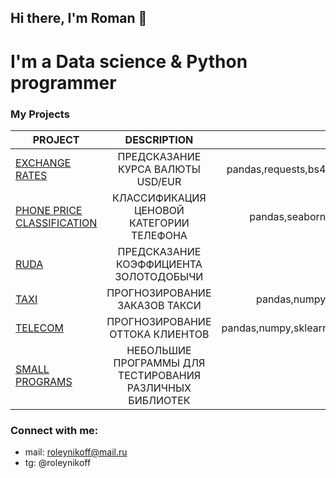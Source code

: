 ## Hi there, I'm Roman 👋

# I'm a Data science & Python programmer


### My Projects

| PROJECT | DESCRIPTION | STACK |
|----------------|:---------:|----------------:|
| [EXCHANGE RATES](https://github.com/Oleynikov-Roman/exchange_rates) | ПРЕДСКАЗАНИЕ КУРСА ВАЛЮТЫ USD/EUR | pandas,requests,bs4,matplotlib,sklearn,catboost |
| [PHONE PRICE CLASSIFICATION](https://github.com/Oleynikov-Roman/ml_phone_price_classification) | КЛАССИФИКАЦИЯ ЦЕНОВОЙ КАТЕГОРИИ ТЕЛЕФОНА | pandas,seaborn,matplotlib,sklearn,catboost |
| [RUDA](https://github.com/Oleynikov-Roman/ruda) | ПРЕДСКАЗАНИЕ КОЭФФИЦИЕНТА ЗОЛОТОДОБЫЧИ | pandas,matplotlib,sklearn |
| [TAXI](https://github.com/Oleynikov-Roman/taxi) | ПРОГНОЗИРОВАНИЕ ЗАКАЗОВ ТАКСИ | pandas,numpy,matplotlib,sklearn,catboost |
| [TELECOM](https://github.com/Oleynikov-Roman/telecom) | ПРОГНОЗИРОВАНИЕ ОТТОКА КЛИЕНТОВ | pandas,numpy,sklearn,seaborn,matplotlib,sklearn |
| [SMALL PROGRAMS](https://github.com/Oleynikov-Roman/telecom) | НЕБОЛЬШИЕ ПРОГРАММЫ ДЛЯ ТЕСТИРОВАНИЯ РАЗЛИЧНЫХ БИБЛИОТЕК | socket,qrcode |


### Connect with me:
* mail: roleynikoff@mail.ru
* tg: @roleynikoff
